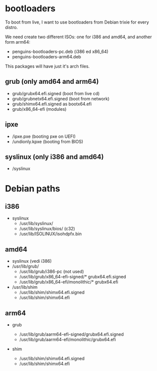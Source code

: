 # bootloaders

To boot from live, I want to use bootloaders from Debian trixie for every distro. 

We need create two different ISOs: one for i386 and amd64, and another form arm64:
* penguins-bootloaders-pc.deb (i386 ed x86_64)
* penguins-bootloaders-arm64.deb

This packages will have just it's arch files.


## grub (only amd64 and arm64)
* grub/grubx64.efi.signed (boot from live cd)
* grub/grubnetx64.efi.signed (boot from network)
* grub/shimx64.efi.signed as bootx64.efi
* grub/x86_64-efi (modules)

## ipxe
* /ipxe.pxe (booting pxe on UEFI)
* /undionly.kpxe (booting from BIOS)

## syslinux (only i386 and amd64)
* /syslinux

# Debian paths
## i386
* syslinux
    * /usr/lib/syslinux/
    * /usr/lib/syslinux/bios/ (c32)
    * /usr/lib/ISOLINUX/isohdpfx.bin


## amd64
* syslinux (vedi i386)
* /usr/lib/grub/
    * /usr/lib/grub/i386-pc (not used)
    * /usr/lib/grub/x86_64-efi-signed/* grubx64.efi.signed
    * /usr/lib/grub/x86_64-efi/monolithic/* grubx64.efi
* /usr/lib/shim
    * /usr/lib/shim/shimx64.efi.signed
    * /usr/lib/shim/shimx64.efi


## arm64
* grub
    * /usr/lib/grub/aarm64-efi-signed/grubx64.efi.signed
    * /usr/lib/grub/aarm64-efi/monolithic/grubx64.efi

* shim
    * /usr/lib/shim/shimx64.efi.signed
    * /usr/lib/shim/shimx64.efi

